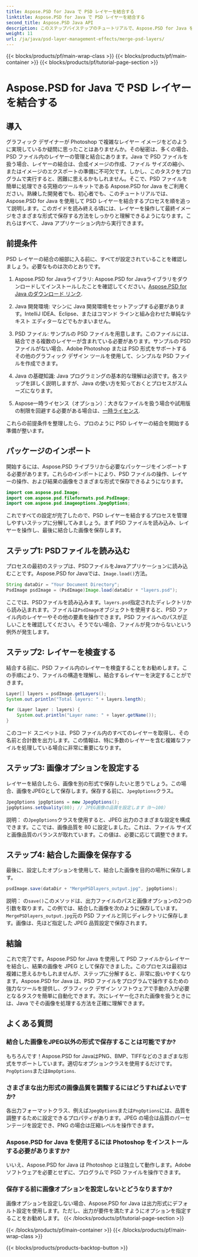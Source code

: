 ```yaml
---
title: Aspose.PSD for Java で PSD レイヤーを結合する
linktitle: Aspose.PSD for Java で PSD レイヤーを結合する
second_title: Aspose.PSD Java API
description: このステップバイステップのチュートリアルで、Aspose.PSD for Java を使用して PSD レイヤーを結合する方法を学びます。画像処理タスクを自動化したい開発者に最適です。
weight: 11
url: /ja/java/psd-layer-management-effects/merge-psd-layers/
---
```


{{< blocks/products/pf/main-wrap-class >}}
{{< blocks/products/pf/main-container >}}
{{< blocks/products/pf/tutorial-page-section >}}

# Aspose.PSD for Java で PSD レイヤーを結合する

## 導入

グラフィック デザイナーが Photoshop で複雑なレイヤー イメージをどのように実現しているか疑問に思ったことはありませんか。その秘密は、多くの場合、PSD ファイル内のレイヤーの管理と結合にあります。Java で PSD ファイルを扱う場合、レイヤーの結合は、合成イメージの作成、ファイル サイズの縮小、またはイメージのエクスポートの準備に不可欠です。しかし、このタスクをプログラムで実行すると、困難に思えるかもしれません。そこで、PSD ファイルを簡単に処理できる究極のツールキットである Aspose.PSD for Java をご利用ください。熟練した開発者でも、初心者でも、このチュートリアルでは、Aspose.PSD for Java を使用して PSD レイヤーを結合するプロセスを順を追って説明します。このガイドを読み終える頃には、レイヤーを操作して最終イメージをさまざまな形式で保存する方法をしっかりと理解できるようになります。これらはすべて、Java アプリケーション内から実行できます。

## 前提条件

PSD レイヤーの結合の細部に入る前に、すべてが設定されていることを確認しましょう。必要なものは次のとおりです。

1. Aspose.PSD for Javaライブラリ: Aspose.PSD for Javaライブラリをダウンロードしてインストールしたことを確認してください。[Aspose.PSD for Java のダウンロード リンク](https://releases.aspose.com/psd/java/).

2. Java 開発環境: マシンに Java 開発環境をセットアップする必要があります。IntelliJ IDEA、Eclipse、またはコマンド ラインと組み合わせた単純なテキスト エディターなどでもかまいません。

3. PSD ファイル: サンプルの PSD ファイルを用意します。このファイルには、結合できる複数のレイヤーが含まれている必要があります。サンプルの PSD ファイルがない場合、Adobe Photoshop または PSD 形式をサポートするその他のグラフィック デザイン ツールを使用して、シンプルな PSD ファイルを作成できます。

4. Java の基礎知識: Java プログラミングの基本的な理解は必須です。各ステップを詳しく説明しますが、Java の使い方を知っておくとプロセスがスムーズになります。

5.  Aspose一時ライセンス（オプション）：大きなファイルを扱う場合や試用版の制限を回避する必要がある場合は、[一時ライセンス](https://purchase.aspose.com/temporary-license/).

これらの前提条件を整理したら、プロのように PSD レイヤーの結合を開始する準備が整います。

## パッケージのインポート

開始するには、Aspose.PSD ライブラリから必要なパッケージをインポートする必要があります。これらのインポートにより、PSD ファイルの操作、レイヤーの操作、および結果の画像をさまざまな形式で保存できるようになります。

```java
import com.aspose.psd.Image;
import com.aspose.psd.fileformats.psd.PsdImage;
import com.aspose.psd.imageoptions.JpegOptions;
```

これですべての設定が完了したので、PSD レイヤーを結合するプロセスを管理しやすいステップに分解してみましょう。まず PSD ファイルを読み込み、レイヤーを操作し、最後に結合した画像を保存します。

## ステップ1: PSDファイルを読み込む

プロセスの最初のステップは、PSDファイルをJavaアプリケーションに読み込むことです。Aspose.PSD for Javaでは、`Image.load()`方法。

```java
String dataDir = "Your Document Directory";
PsdImage psdImage = (PsdImage)Image.load(dataDir + "layers.psd");
```

ここでは、PSDファイルを読み込みます。`layers.psd`指定されたディレクトリから読み込まれます。ファイルは`PsdImage`オブジェクトを使用すると、PSD ファイル内のレイヤーやその他の要素を操作できます。PSD ファイルへのパスが正しいことを確認してください。そうでない場合、ファイルが見つからないという例外が発生します。

## ステップ2: レイヤーを検査する

結合する前に、PSD ファイル内のレイヤーを検査することをお勧めします。この手順により、ファイルの構造を理解し、結合するレイヤーを決定することができます。

```java
Layer[] layers = psdImage.getLayers();
System.out.println("Total layers: " + layers.length);

for (Layer layer : layers) {
    System.out.println("Layer name: " + layer.getName());
}
```

このコード スニペットは、PSD ファイル内のすべてのレイヤーを取得し、その名前と合計数を出力します。この情報は、特に多数のレイヤーを含む複雑なファイルを処理している場合に非常に重要になります。

## ステップ3: 画像オプションを設定する

レイヤーを結合したら、画像を別の形式で保存したいと思うでしょう。この場合、画像をJPEGとして保存します。保存する前に、`JpegOptions`クラス。

```java
JpegOptions jpgOptions = new JpegOptions();
jpgOptions.setQuality(80); // JPEG画像の品質を設定します（0〜100）
```

説明：
の`JpegOptions`クラスを使用すると、JPEG 出力のさまざまな設定を構成できます。ここでは、画像品質を 80 に設定しました。これは、ファイル サイズと画像品質のバランスが取れています。この値は、必要に応じて調整できます。

## ステップ4: 結合した画像を保存する

最後に、設定したオプションを使用して、結合した画像を目的の場所に保存します。

```java
psdImage.save(dataDir + "MergePSDlayers_output.jpg", jpgOptions);
```

説明：
の`save()`このメソッドは、出力ファイルのパスと画像オプションの2つの引数を取ります。この例では、結合した画像を次のように保存しています。`MergePSDlayers_output.jpg`元の PSD ファイルと同じディレクトリに保存します。画像は、先ほど指定した JPEG 品質設定で保存されます。

## 結論

これで完了です。Aspose.PSD for Java を使用して PSD ファイルからレイヤーを結合し、結果の画像を JPEG として保存できました。このプロセスは最初は複雑に思えるかもしれませんが、ステップに分解すると、非常に扱いやすくなります。Aspose.PSD for Java は、PSD ファイルをプログラムで操作するための強力なツールを提供し、グラフィック デザイン ソフトウェアで手動介入が必要となるタスクを簡単に自動化できます。次にレイヤー化された画像を扱うときには、Java でその画像を処理する方法を正確に理解できます。

## よくある質問

### 結合した画像をJPEG以外の形式で保存することは可能ですか?
もちろんです！Aspose.PSD for JavaはPNG、BMP、TIFFなどのさまざまな形式をサポートしています。適切なオプションクラスを使用するだけです。`PngOptions`または`BmpOptions`.

### さまざまな出力形式の画像品質を調整するにはどうすればよいですか?
各出力フォーマットクラス、例えば`JpegOptions`または`PngOptions`には、品質を調整するために設定できるプロパティがあります。JPEG の場合は品質のパーセンテージを設定でき、PNG の場合は圧縮レベルを操作できます。

### Aspose.PSD for Java を使用するには Photoshop をインストールする必要がありますか?
いいえ、Aspose.PSD for Java は Photoshop とは独立して動作します。Adobe ソフトウェアを必要とせずに、プログラムで PSD ファイルを操作できます。

### 保存する前に画像オプションを設定しないとどうなりますか?
画像オプションを設定しない場合、Aspose.PSD for Java は出力形式にデフォルト設定を使用します。ただし、出力が要件を満たすようにオプションを指定することをお勧めします。
{{< /blocks/products/pf/tutorial-page-section >}}

{{< /blocks/products/pf/main-container >}}
{{< /blocks/products/pf/main-wrap-class >}}

{{< blocks/products/products-backtop-button >}}
